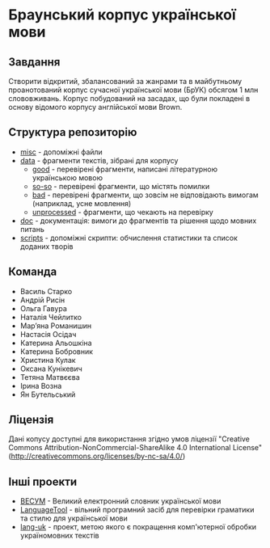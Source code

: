 # Браунський корпус української мови

## Завдання

Створити відкритий, збалансований за жанрами та в майбутньому проанотований корпус сучасної української мови (БрУК) обсягом 1 млн слововживань. Корпус побудований на засадах, що були покладені в основу відомого корпусу англійської мови Brown.

## Структура репозиторію

- [misc](misc/) - допоміжні файли
- [data](data/) - фрагменти текстів, зібрані для корпусу
  - [good](data/good/) - перевірені фрагменти, написані літературною українською мовою
  - [so-so](data/so-so/) - перевірені фрагменти, що містять помилки
  - [bad](data/bad/) - перевірені фрагменти, що зовсім не відповідають вимогам (наприклад, усне мовлення)
  - [unprocessed](data/unprocessed/) - фрагменти, що чекають на перевірку
- [doc](doc/) - документація: вимоги до фрагментів та рішення щодо мовних питань
- [scripts](scrotps/) - допоміжні скрипти: обчислення статистики та список доданих творів

## Команда

- Василь Старко
- Андрій Рисін
- Ольга Гавура
- Наталія Чейлитко
- Мар’яна Романишин
- Настасія Осідач
- Катерина Альошкіна
- Катерина Бобровник
- Христина Кулак
- Оксана Кунікевич
- Тетяна Матвєєва
- Ірина Возна
- Ян Бутельський

## Ліцензія

Дані копусу доступні для використання згідно умов ліцензії "Creative Commons Attribution-NonCommercial-ShareAlike 4.0 International License" (http://creativecommons.org/licenses/by-nc-sa/4.0/)

## Інші проекти

- [ВЕСУМ](https://github.com/brown-uk/dict_uk) - Великий електронний словник української мови
- [LanguageTool](https://languagetool.org/uk/) - вільний програмний засіб для перевірки граматики та стилю для української мови
- [lang-uk](https://github.com/lang-uk/lang-uk.github.io) - проект, метою якого є покращення комп'ютерної обробки україномовних текстів
